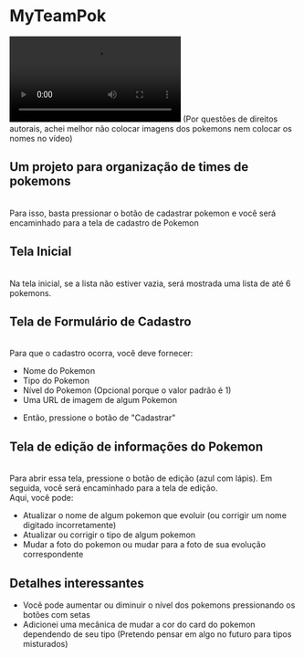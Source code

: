 # MyTeamPok

![Video de apresentação](/assets/Gravação%20de%20Tela%202025-03-05%20às%2002.04.41.mov)
(Por questões de direitos autorais, achei melhor não colocar imagens dos pokemons nem colocar os nomes no vídeo)

## Um projeto para organização de times de pokemons
<br>
Para isso, basta pressionar o botão de cadastrar pokemon e você será encaminhado para a tela de cadastro de Pokemon

## Tela Inicial
<br>
Na tela inicial, se a lista não estiver vazia, será mostrada uma lista de até 6 pokemons.

## Tela de Formulário de Cadastro
<br>
Para que o cadastro ocorra, você deve fornecer:
<br>

- Nome do Pokemon
- Tipo do Pokemon
- Nível do Pokemon (Opcional porque o valor padrão é 1)
- Uma URL de imagem de algum Pokemon

* Então, pressione o botão de "Cadastrar"

## Tela de edição de informações do Pokemon
<br>
Para abrir essa tela, pressione o botão de edição (azul com lápis).
Em seguida, você será encaminhado para a tela de edição.
<br>
Aqui, você pode:

- Atualizar o nome de algum pokemon que evoluir (ou corrigir um nome digitado incorretamente)
- Atualizar ou corrigir o tipo de algum pokemon
- Mudar a foto do pokemon ou mudar para a foto de sua evolução correspondente

## Detalhes interessantes

- Você pode aumentar ou diminuir o nível dos pokemons pressionando os botões com setas
- Adicionei uma mecânica de mudar a cor do card do pokemon dependendo de seu tipo (Pretendo pensar em algo no futuro para tipos misturados)